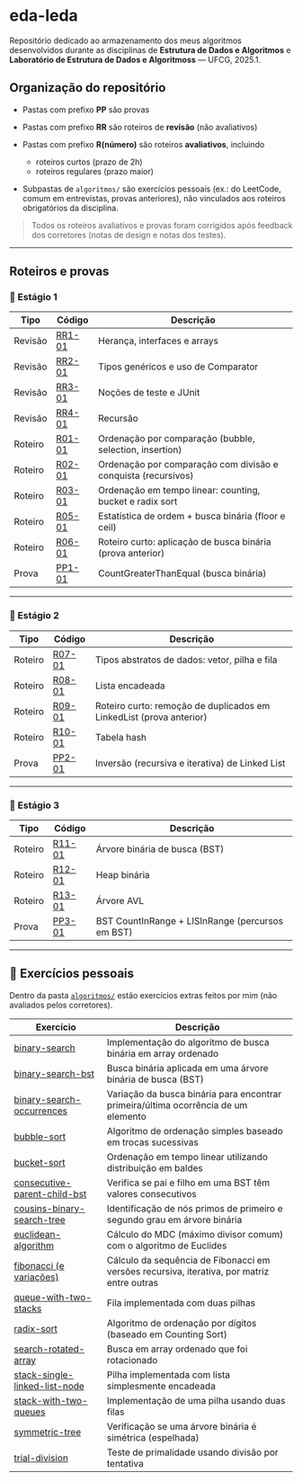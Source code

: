 # eda-leda
Repositório dedicado ao armazenamento dos meus algoritmos desenvolvidos durante as disciplinas de **Estrutura de Dados e Algoritmos** e **Laboratório de Estrutura de Dados e Algoritmoss** — UFCG, 2025.1.

## Organização do repositório

- Pastas com prefixo **PP** são provas  
- Pastas com prefixo **RR** são roteiros de **revisão** (não avaliativos)  
- Pastas com prefixo **R(número)** são roteiros **avaliativos**, incluindo

  - roteiros curtos (prazo de 2h)
  - roteiros regulares (prazo maior)  

- Subpastas de `algoritmos/` são exercícios pessoais (ex.: do LeetCode, comum em entrevistas, provas anteriores), não vinculados aos roteiros obrigatórios da disciplina.  


> Todos os roteiros avaliativos e provas foram corrigidos após feedback dos corretores (notas de design e notas dos testes).

---


## Roteiros e provas

### 📌 Estágio 1
| Tipo     | Código   | Descrição                                                                 |
|----------|----------|-----------------------------------------------------------------------------|
| Revisão  | [RR1-01](./RR1-01) | Herança, interfaces e arrays |
| Revisão  | [RR2-01](./RR2-01) | Tipos genéricos e uso de Comparator |
| Revisão  | [RR3-01](./RR3-01) | Noções de teste e JUnit |
| Revisão  | [RR4-01](./RR4-01) | Recursão |
| Roteiro  | [R01-01](./R01-01) | Ordenação por comparação (bubble, selection, insertion) |
| Roteiro  | [R02-01](./R02-01) | Ordenação por comparação com divisão e conquista (recursivos) |
| Roteiro  | [R03-01](./R03-01) | Ordenação em tempo linear: counting, bucket e radix sort |
| Roteiro  | [R05-01](./R05-01) | Estatística de ordem + busca binária (floor e ceil) |
| Roteiro  | [R06-01](./R06-01) | Roteiro curto: aplicação de busca binária (prova anterior) |
| Prova    | [PP1-01](./PP1-01) | CountGreaterThanEqual (busca binária) |

---

### 📌 Estágio 2
| Tipo     | Código   | Descrição                                                                 |
|----------|----------|-----------------------------------------------------------------------------|
| Roteiro  | [R07-01](./R07-01) | Tipos abstratos de dados: vetor, pilha e fila |
| Roteiro  | [R08-01](./R08-01) | Lista encadeada |
| Roteiro  | [R09-01](./R09-01) | Roteiro curto: remoção de duplicados em LinkedList (prova anterior) |
| Roteiro  | [R10-01](./R10-01) | Tabela hash |
| Prova    | [PP2-01](./PP2-01) | Inversão (recursiva e iterativa) de Linked List |

---

### 📌 Estágio 3
| Tipo     | Código   | Descrição                                                                 |
|----------|----------|-----------------------------------------------------------------------------|
| Roteiro  | [R11-01](./R11-01) | Árvore binária de busca (BST) |
| Roteiro  | [R12-01](./R12-01) | Heap binária |
| Roteiro  | [R13-01](./R13-01) | Árvore AVL |
| Prova    | [PP3-01](./PP3-01) | BST CountInRange + LISInRange (percursos em BST) |

---

## 📝 Exercícios pessoais

Dentro da pasta [`algoritmos/`](./algoritmos) estão exercícios extras feitos por mim (não avaliados pelos corretores).  

| Exercício | Descrição |
|-----------|-----------|
| [binary-search](./algoritmos/binary-search) | Implementação do algoritmo de busca binária em array ordenado |
| [binary-search-bst](./algoritmos/binary-search-bst) | Busca binária aplicada em uma árvore binária de busca (BST) |
| [binary-search-occurrences](./algoritmos/binary-search-occurrences) | Variação da busca binária para encontrar primeira/última ocorrência de um elemento |
| [bubble-sort](./algoritmos/bubble-sort) | Algoritmo de ordenação simples baseado em trocas sucessivas |
| [bucket-sort](./algoritmos/bucket-sort) | Ordenação em tempo linear utilizando distribuição em baldes |
| [consecutive-parent-child-bst](./algoritmos/consecutive-parent-child-bst) | Verifica se pai e filho em uma BST têm valores consecutivos |
| [cousins-binary-search-tree](./algoritmos/cousins-binary-search-tree) | Identificação de nós primos de primeiro e segundo grau em árvore binária |
| [euclidean-algorithm](./algoritmos/euclidean-algorithm) | Cálculo do MDC (máximo divisor comum) com o algoritmo de Euclides |
| [fibonacci (e variações)](./algoritmos/fibbonacci) | Cálculo da sequência de Fibonacci em versões recursiva, iterativa, por matriz entre outras |e
| [queue-with-two-stacks](./algoritmos/queue-with-two-stacks) | Fila implementada com duas pilhas |
| [radix-sort](./algoritmos/radix-sort) | Algoritmo de ordenação por dígitos (baseado em Counting Sort) |
| [search-rotated-array](./algoritmos/search-rotated-array) | Busca em array ordenado que foi rotacionado |
| [stack-single-linked-list-node](./algoritmos/stack-single-linked-list-node) | Pilha implementada com lista simplesmente encadeada |
| [stack-with-two-queues](./algoritmos/stack-with-two-queues) | Implementação de uma pilha usando duas filas |
| [symmetric-tree](./algoritmos/symmetric-tree) | Verificação se uma árvore binária é simétrica (espelhada) |
| [trial-division](./algoritmos/trial-division) | Teste de primalidade usando divisão por tentativa |
